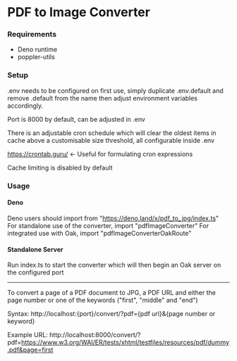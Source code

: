 # PDF to Image Converter

### Requirements

- Deno runtime
- poppler-utils


### Setup

.env needs to be configured on first use, simply duplicate .env.default and remove .default from the name then adjust environment variables accordingly.

Port is 8000 by default, can be adjusted in .env

There is an adjustable cron schedule which will clear the oldest items in cache above a customisable size threshold, all configurable inside .env

https://crontab.guru/ <- Useful for formulating cron expressions

Cache limiting is disabled by default


### Usage

#### Deno

Deno users should import from "https://deno.land/x/pdf_to_jpg/index.ts"
For standalone use of the converter, import "pdfImageConverter"
For integrated use with Oak, import "pdfImageConverterOakRoute"


#### Standalone Server

Run index.ts to start the converter which will then begin an Oak server on the configured port

---

To convert a page of a PDF document to JPG, a PDF URL and either the page number or one of the keywords ("first", "middle" and "end")

Syntax: http://localhost:{port}/convert/?pdf={pdf url}&{page number or keyword}

Example URL: http://localhost:8000/convert/?pdf=https://www.w3.org/WAI/ER/tests/xhtml/testfiles/resources/pdf/dummy.pdf&page=first